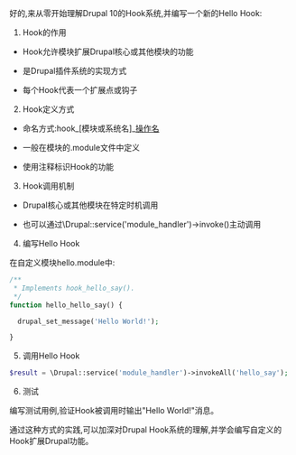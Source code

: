 好的,来从零开始理解Drupal 10的Hook系统,并编写一个新的Hello Hook:

1. Hook的作用

- Hook允许模块扩展Drupal核心或其他模块的功能

- 是Drupal插件系统的实现方式

- 每个Hook代表一个扩展点或钩子

2. Hook定义方式

- 命名方式:hook_[模块或系统名]_[操作名]()

- 一般在模块的.module文件中定义

- 使用注释标识Hook的功能

3. Hook调用机制

- Drupal核心或其他模块在特定时机调用

- 也可以通过\Drupal::service('module_handler')->invoke()主动调用

4. 编写Hello Hook

在自定义模块hello.module中:

```php
/**
 * Implements hook_hello_say().
 */
function hello_hello_say() {

  drupal_set_message('Hello World!');

}
```

5. 调用Hello Hook

```php
$result = \Drupal::service('module_handler')->invokeAll('hello_say');
```

6. 测试

编写测试用例,验证Hook被调用时输出"Hello World!"消息。

通过这种方式的实践,可以加深对Drupal Hook系统的理解,并学会编写自定义的Hook扩展Drupal功能。


